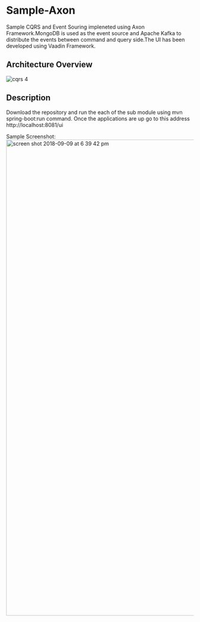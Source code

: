 # Sample-Axon
Sample CQRS and Event Souring impleneted using Axon Framework.MongoDB is used as the event source and Apache Kafka to distribute the events between command and query side.The UI has been developed using Vaadin Framework.

## Architecture Overview
![cqrs 4](https://user-images.githubusercontent.com/12646868/45586996-f676be00-b91c-11e8-8ed9-bd98d4c2f53f.png)

## Description
Download the repository and run the each of the sub module using mvn spring-boot:run command.
Once the applications are up go to this address http://localhost:8081/ui

Sample Screenshot:
<img width="1277" alt="screen shot 2018-09-09 at 6 39 42 pm" src="https://user-images.githubusercontent.com/12646868/45587086-4f932180-b91e-11e8-84d0-89e941e78d4f.png">


